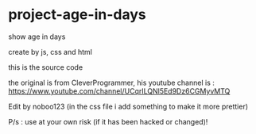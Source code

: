 # project-age-in-days
show age in days 

create by js, css and html

this is the source code

the original is from CleverProgrammer, his youtube channel is : https://www.youtube.com/channel/UCqrILQNl5Ed9Dz6CGMyvMTQ

Edit by noboo123 (in the css file i add something to make it more prettier)

P/s : use at your own risk (if it has been hacked or changed)!
